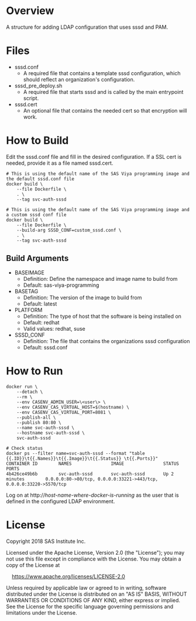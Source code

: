 # Overview
A structure for adding LDAP configuration that uses sssd and PAM.

# Files

* sssd.conf
  * A required file that contains a template sssd configuration, which should reflect an organization's configuration.
* sssd_pre_deploy.sh
  * A required file that starts sssd and is called by the main entrypoint script.
* sssd.cert
  * An optional file that contains the needed cert so that  encryption will work.

# How to Build

Edit the sssd.conf file and fill in the desired configuration. If a SSL cert is needed, 
provide it as a file named sssd.cert.

```
# This is using the default name of the SAS Viya programming image and the default sssd.conf file
docker build \
    --file Dockerfile \
    . \
    --tag svc-auth-sssd

# This is using the default name of the SAS Viya programming image and a custom sssd conf file
docker build \
    --file Dockerfile \
    --build-arg SSSD_CONF=custom_sssd.conf \
    . \
    --tag svc-auth-sssd
```

## Build Arguments
* BASEIMAGE
    * Definition: Define the namespace and image name to build from
    * Default: sas-viya-programming
* BASETAG
    * Definition: The version of the image to build from
    * Default: latest
* PLATFORM
    * Definition: The type of host that the software is being installed on
    * Default: redhat
    * Valid values: redhat, suse
* SSSD_CONF
    * Definition: The file that contains the organizations sssd configuration
    * Default: sssd.conf

# How to Run
```
docker run \
    --detach \
    --rm \
    --env CASENV_ADMIN_USER=\<user\> \
    --env CASENV_CAS_VIRTUAL_HOST=$(hostname) \
    --env CASENV_CAS_VIRTUAL_PORT=8081 \
    --publish-all \
    --publish 80:80 \
    --name svc-auth-sssd \
    --hostname svc-auth-sssd \
    svc-auth-sssd

# Check status
docker ps --filter name=svc-auth-sssd --format "table {{.ID}}\t{{.Names}}\t{{.Image}}\t{{.Status}} \t{{.Ports}}"
CONTAINER ID        NAMES               IMAGE               STATUS              PORTS
4b426ce49b6b        svc-auth-sssd       svc-auth-sssd       Up 2 minutes        0.0.0.0:80->80/tcp, 0.0.0.0:33221->443/tcp, 0.0.0.0:33220->5570/tcp
```

Log on at http://_host-name-where-docker-is-running_ as the user that is defined in the configured LDAP environment.

# License
Copyright 2018 SAS Institute Inc.

Licensed under the Apache License, Version 2.0 (the "License");
you may not use this file except in compliance with the License.
You may obtain a copy of the License at

&nbsp;&nbsp;&nbsp;&nbsp;https://www.apache.org/licenses/LICENSE-2.0

Unless required by applicable law or agreed to in writing, software
distributed under the License is distributed on an "AS IS" BASIS,
WITHOUT WARRANTIES OR CONDITIONS OF ANY KIND, either express or implied.
See the License for the specific language governing permissions and
limitations under the License.
